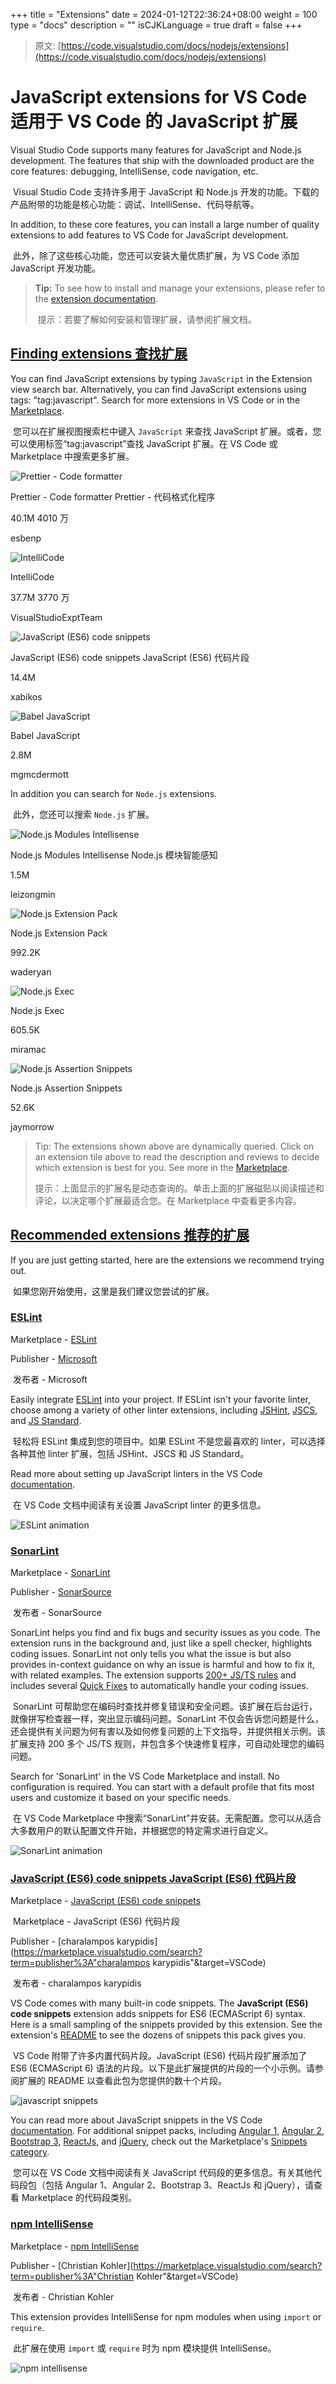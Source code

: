 +++
title = "Extensions"
date = 2024-01-12T22:36:24+08:00
weight = 100
type = "docs"
description = ""
isCJKLanguage = true
draft = false
+++

> 原文: [https://code.visualstudio.com/docs/nodejs/extensions](https://code.visualstudio.com/docs/nodejs/extensions)

# JavaScript extensions for VS Code 适用于 VS Code 的 JavaScript 扩展



Visual Studio Code supports many features for JavaScript and Node.js development. The features that ship with the downloaded product are the core features: debugging, IntelliSense, code navigation, etc.

​​	Visual Studio Code 支持许多用于 JavaScript 和 Node.js 开发的功能。下载的产品附带的功能是核心功能：调试、IntelliSense、代码导航等。

In addition, to these core features, you can install a large number of quality extensions to add features to VS Code for JavaScript development.

​​	此外，除了这些核心功能，您还可以安装大量优质扩展，为 VS Code 添加 JavaScript 开发功能。

> **Tip:** To see how to install and manage your extensions, please refer to the [extension documentation](https://code.visualstudio.com/docs/editor/extension-marketplace).
>
> ​​	提示：若要了解如何安装和管理扩展，请参阅扩展文档。

## [Finding extensions 查找扩展](https://code.visualstudio.com/docs/nodejs/extensions#_finding-extensions)

You can find JavaScript extensions by typing `JavaScript` in the Extension view search bar. Alternatively, you can find JavaScript extensions using tags: "tag:javascript". Search for more extensions in VS Code or in the [Marketplace](https://marketplace.visualstudio.com/vscode).

​​	您可以在扩展视图搜索栏中键入 `JavaScript` 来查找 JavaScript 扩展。或者，您可以使用标签“tag:javascript”查找 JavaScript 扩展。在 VS Code 或 Marketplace 中搜索更多扩展。

![Prettier - Code formatter](./Extensions_img/Microsoft.VisualStudio.Services.Icons.png)

Prettier - Code formatter
Prettier - 代码格式化程序

40.1M
4010 万

esbenp

![IntelliCode](./Extensions_img/Microsoft.VisualStudio.Services.Icons-1705128671157-1080.png)

IntelliCode

37.7M
3770 万

VisualStudioExptTeam

![JavaScript (ES6) code snippets](./Extensions_img/Microsoft.VisualStudio.Services.Icons-1705128671157-1081.png)

JavaScript (ES6) code snippets
JavaScript (ES6) 代码片段

14.4M

xabikos

![Babel JavaScript](./Extensions_img/Microsoft.VisualStudio.Services.Icons-1705128671157-1082.png)

Babel JavaScript

2.8M

mgmcdermott

In addition you can search for `Node.js` extensions.

​​	此外，您还可以搜索 `Node.js` 扩展。

![Node.js Modules Intellisense](./Extensions_img/Microsoft.VisualStudio.Services.Icons-1705128671157-1083.png)

Node.js Modules Intellisense
Node.js 模块智能感知

1.5M

leizongmin

![Node.js Extension Pack](./Extensions_img/Microsoft.VisualStudio.Services.Icons-1705128671157-1084.png)

Node.js Extension Pack

992.2K

waderyan

![Node.js Exec](./Extensions_img/Microsoft.VisualStudio.Services.Icons-1705128671157-1085.png)

Node.js Exec

605.5K

miramac

![Node.js Assertion Snippets](./Extensions_img/Microsoft.VisualStudio.Services.Icons-1705128671157-1086.png)

Node.js Assertion Snippets

52.6K

jaymorrow

> Tip: The extensions shown above are dynamically queried. Click on an extension tile above to read the description and reviews to decide which extension is best for you. See more in the [Marketplace](https://marketplace.visualstudio.com/vscode).
>
> ​​	提示：上面显示的扩展名是动态查询的。单击上面的扩展磁贴以阅读描述和评论，以决定哪个扩展最适合您。在 Marketplace 中查看更多内容。

## [Recommended extensions 推荐的扩展](https://code.visualstudio.com/docs/nodejs/extensions#_recommended-extensions)

If you are just getting started, here are the extensions we recommend trying out.

​​	如果您刚开始使用，这里是我们建议您尝试的扩展。

### [ESLint](https://code.visualstudio.com/docs/nodejs/extensions#_eslint)

Marketplace - [ESLint](https://marketplace.visualstudio.com/items?itemName=dbaeumer.vscode-eslint)

Publisher - [Microsoft](https://marketplace.visualstudio.com/publishers/Microsoft)

​​	发布者 - Microsoft

Easily integrate [ESLint](https://eslint.org/) into your project. If ESLint isn't your favorite linter, choose among a variety of other linter extensions, including [JSHint](https://marketplace.visualstudio.com/items?itemName=dbaeumer.jshint), [JSCS](https://marketplace.visualstudio.com/items?itemName=ms-vscode.jscs), and [JS Standard](https://marketplace.visualstudio.com/items?itemName=chenxsan.vscode-standardjs).

​​	轻松将 ESLint 集成到您的项目中。如果 ESLint 不是您最喜欢的 linter，可以选择各种其他 linter 扩展，包括 JSHint、JSCS 和 JS Standard。

Read more about setting up JavaScript linters in the VS Code [documentation](https://code.visualstudio.com/docs/languages/javascript#_linters).

​​	在 VS Code 文档中阅读有关设置 JavaScript linter 的更多信息。

![ESLint animation](./Extensions_img/eslint.gif)

### [SonarLint](https://code.visualstudio.com/docs/nodejs/extensions#_sonarlint)

Marketplace - [SonarLint](https://marketplace.visualstudio.com/items?itemName=SonarSource.sonarlint-vscode)

Publisher - [SonarSource](https://marketplace.visualstudio.com/publishers/SonarSource)

​​	发布者 - SonarSource

SonarLint helps you find and fix bugs and security issues as you code. The extension runs in the background and, just like a spell checker, highlights coding issues. SonarLint not only tells you what the issue is but also provides in-context guidance on why an issue is harmful and how to fix it, with related examples. The extension supports [200+ JS/TS rules](https://rules.sonarsource.com/javascript) and includes several [Quick Fixes](https://rules.sonarsource.com/javascript/quickfix) to automatically handle your coding issues.

​​	SonarLint 可帮助您在编码时查找并修复错误和安全问题。该扩展在后台运行，就像拼写检查器一样，突出显示编码问题。SonarLint 不仅会告诉您问题是什么，还会提供有关问题为何有害以及如何修复问题的上下文指导，并提供相关示例。该扩展支持 200 多个 JS/TS 规则，并包含多个快速修复程序，可自动处理您的编码问题。

Search for 'SonarLint' in the VS Code Marketplace and install. No configuration is required. You can start with a default profile that fits most users and customize it based on your specific needs.

​​	在 VS Code Marketplace 中搜索“SonarLint”并安装。无需配置。您可以从适合大多数用户的默认配置文件开始，并根据您的特定需求进行自定义。

![SonarLint animation](./Extensions_img/sonarlint.gif)

### [JavaScript (ES6) code snippets JavaScript (ES6) 代码片段](https://code.visualstudio.com/docs/nodejs/extensions#_javascript-es6-code-snippets)

Marketplace - [JavaScript (ES6) code snippets](https://marketplace.visualstudio.com/items?itemName=xabikos.JavaScriptSnippets)

​​	Marketplace - JavaScript (ES6) 代码片段

Publisher - [charalampos karypidis](https://marketplace.visualstudio.com/search?term=publisher%3A"charalampos karypidis"&target=VSCode)

​​	发布者 - charalampos karypidis

VS Code comes with many built-in code snippets. The **JavaScript (ES6) code snippets** extension adds snippets for ES6 (ECMAScript 6) syntax. Here is a small sampling of the snippets provided by this extension. See the extension's [README](https://marketplace.visualstudio.com/items?itemName=xabikos.JavaScriptSnippets) to see the dozens of snippets this pack gives you.

​​	VS Code 附带了许多内置代码片段。JavaScript (ES6) 代码片段扩展添加了 ES6 (ECMAScript 6) 语法的片段。以下是此扩展提供的片段的一个小示例。请参阅扩展的 README 以查看此包为您提供的数十个片段。

![javascript snippets](./Extensions_img/javascript_snippets.png)

You can read more about JavaScript snippets in the VS Code [documentation](https://code.visualstudio.com/docs/languages/javascript#_snippets). For additional snippet packs, including [Angular 1](https://marketplace.visualstudio.com/items?itemName=johnpapa.Angular1), [Angular 2](https://marketplace.visualstudio.com/items?itemName=johnpapa.Angular2), [Bootstrap 3](https://marketplace.visualstudio.com/items?itemName=wcwhitehead.bootstrap-3-snippets), [ReactJs](https://marketplace.visualstudio.com/items?itemName=xabikos.ReactSnippets), and [jQuery](https://marketplace.visualstudio.com/items?itemName=donjayamanne.jquerysnippets), check out the Marketplace's [Snippets category](https://marketplace.visualstudio.com/vscode/Snippets?sortBy=Installs).

​​	您可以在 VS Code 文档中阅读有关 JavaScript 代码段的更多信息。有关其他代码段包（包括 Angular 1、Angular 2、Bootstrap 3、ReactJs 和 jQuery），请查看 Marketplace 的代码段类别。

### [npm IntelliSense](https://code.visualstudio.com/docs/nodejs/extensions#_npm-intellisense)

Marketplace - [npm IntelliSense](https://marketplace.visualstudio.com/items?itemName=christian-kohler.npm-intellisense)

Publisher - [Christian Kohler](https://marketplace.visualstudio.com/search?term=publisher%3A"Christian Kohler"&target=VSCode)

​​	发布者 - Christian Kohler

This extension provides IntelliSense for npm modules when using `import` or `require`.

​​	此扩展在使用 `import` 或 `require` 时为 npm 模块提供 IntelliSense。

![npm intellisense](./Extensions_img/npm_intellisense.gif)

